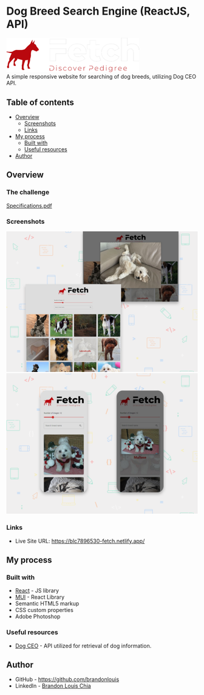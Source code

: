 # Dog Breed Search Engine (ReactJS, API)
<img src="./public/logo-w.png" alt="fetchLogo" width="350"/></br>
A simple responsive website for searching of dog breeds, utilizing Dog CEO API.

## Table of contents

- [Overview](#overview)
  - [Screenshots](#screenshots)
  - [Links](#links)
- [My process](#my-process)
  - [Built with](#built-with)
  - [Useful resources](#useful-resources)
- [Author](#author)

## Overview

### The challenge

[Specifications.pdf](./Specifications.pdf)

### Screenshots

![desktop](./screenshots/desktop.png)
![mobile](./screenshots/mobile.png)

### Links

- Live Site URL: https://blc7896530-fetch.netlify.app/

## My process

### Built with

- [React](https://reactjs.org/) - JS library
- [MUI](https://mui.com/) - React Library
- Semantic HTML5 markup
- CSS custom properties
- Adobe Photoshop

### Useful resources

- [Dog CEO](https://dog.ceo/) - API utilized for retrieval of dog information.

## Author

- GitHub - https://github.com/brandonlouis
- LinkedIn - [Brandon Louis Chia](www.linkedin.com/in/brandon-louis-chia-63730b162)
